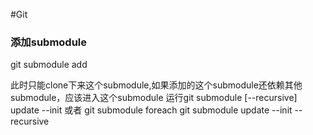 
#Git

### 添加submodule

git submodule add <url> <localpath>

此时只能clone下来这个submodule,如果添加的这个submodule还依赖其他submodule，应该进入这个submodule 运行git submodule [--recursive] update --init
或者 git submodule foreach git submodule update --init --recursive
